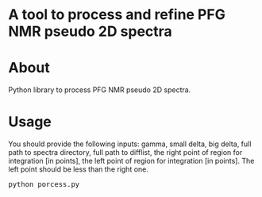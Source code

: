 <h1> A tool to process and refine PFG NMR pseudo 2D spectra </h1>
<h1> About </h1>
Python library to process PFG NMR pseudo 2D spectra.

<h1> Usage </h1>

You should provide the following inputs: gamma, small delta, big delta, full path to spectra directory, full path to difflist, the right point of region for integration [in points], the left point of region for integration [in points]. The left point should be less than the right one.


<pre>
python porcess.py</pre>

